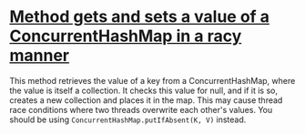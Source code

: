 # [Method gets and sets a value of a ConcurrentHashMap in a racy manner](http://fb-contrib.sourceforge.net/bugdescriptions.html#CCI_CONCURRENT_COLLECTION_ISSUES_USE_PUT_IS_RACY)

This method retrieves the value of a key from a ConcurrentHashMap, where the value is itself a collection. It checks this
    		value for null, and if it is so, creates a new collection and places it in the map. This may cause thread race conditions
    		where two threads overwrite each other's values. You should be using
    		`
    			ConcurrentHashMap.putIfAbsent(K, V)
    		`
    		instead.